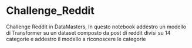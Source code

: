 # Challenge_Reddit
 Challenge Reddit in DataMasters, In questo notebook addestro un modello di Transformer su un dataset composto da post di reddit divisi su 14 categorie e addestro il modello a riconoscere le categorie
